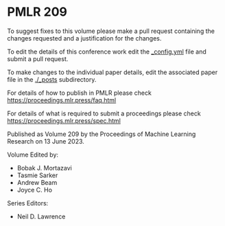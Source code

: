 # PMLR 209

To suggest fixes to this volume please make a pull request containing the changes requested and a justification for the changes.

To edit the details of this conference work edit the [_config.yml](./_config.yml) file and submit a pull request.

To make changes to the individual paper details, edit the associated paper file in the [./_posts](./_posts) subdirectory.

For details of how to publish in PMLR please check https://proceedings.mlr.press/faq.html

For details of what is required to submit a proceedings please check https://proceedings.mlr.press/spec.html



Published as Volume 209 by the Proceedings of Machine Learning Research on 13 June 2023.

Volume Edited by:
  * Bobak J. Mortazavi
  * Tasmie Sarker
  * Andrew Beam
  * Joyce C. Ho

Series Editors:
  * Neil D. Lawrence
